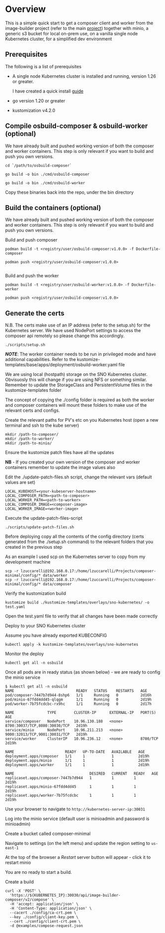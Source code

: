 # Overview

This is a simple quick start to get a composer client and worker from the image-builder project (refer to the main [project](https://github.com/osbuild/osbuild-composer))
together with minio, a generic s3 bucket for local on-prem use, on a vanilla single node Kubernetes cluster, for a simplified dev environment


## Prerequisites

The following is a list of prerequisites 

- A single node Kubernetes cluster is installed and running, version 1.26 or greater.

  I have created a quick install [guide](https://docs.google.com/document/d/1ymRJ-gc7sdAedhWYN3jg2rVlf2StA4bIvq11TTQ-_fA/edit)
- go version 1.20 or greater
- kustomization v4.2.0


## Compile osbuild-composer & osbuild-worker (optional)

We have already built and pushed working version of both the composer and worker containers. 
This step is only relevant if you want to build and push you own versions.

```
cd `/path/to/osbuild-composer`

go build -o bin ./cmd/osbuild-composer

go build -o bin ./cmd/osbuild-worker
```

Copy these binaries back into the repo, under the bin directory

## Build the containers (optional)

We have already built and pushed working version of both the composer and worker containers. 
This step is only relevant if you want to build and push you own versions.

Build and push composer 

```
podman build -t <registry/user/osbuild-composer:v1.0.0> -f Dockerfile-composer

podman push <registry/user/osbuild-composer:v1.0.0>
 
```
Build and push the worker

```
podman build -t <registry/user/osbuild-worker:v1.0.0> -f Dockerfile-worker

podman push <registry/user/osbuild-composer:v1.0.0>
```


## Generate the certs

N.B. The certs make use of an IP address (refer to the setup.sh) for the Kubernetes server. 
We have used NodePort settings to access the composer api remotely so please change this accordingly.

```
./scripts/setup.sh
```


**_NOTE_**: The worker container needs to be run in privileged mode and have additional
capabilities. Refer to the kustomize-templates/base/apps/deployment/osbuild-worker.yaml file

We are using local (hostpath) storage on the SNO Kubernetes cluster. 
Obvisuosly this will change if you are using NFS or something similar. 
Remember to update the StorageClass and PersistentVolume files in the kustomize-templates folder

The concept of copying the ./config folder is required as both the worker and composer containers 
will mount these folders to make use of the relevant certs and configs.

Create the relevant paths for PV's etc on you Kubernetes host (open a new terminal and ssh to the kube server) 

```
mkdir /path-to-composer/
mkdir /path-to-worker/
mkdir /path-to-minio/

```
Ensure the kustomize patch files have all the updates

**NB** - If you created your own version of the composer and worker containers remember to update the image values also

Edit the ./update-patch-files.sh script, change the relevant vars (default values are set) 

```
LOCAL_KUBEHOST=<your-kubeserver-hostname>
LOCAL_COMPOSER_PATH=<path-to-composer>
LOCAL_WORKER_PATH=<path-to-worker>
LOCAL_COMPOSER_IMAGE=<composer-image>
LOCAL_WORKER_IMAGE=<worker-image>

```

Execute the update-patch-files-script

```
./scripts/update-patch-files.sh
```

Before deploying copy all the contents of the config directory (certs generated from the ./setup.sh command)
to the relevant folders that you created in the previous step

As an example I used scp on the Kubernetes server to copy from my development machine
```
scp -r lzuccarelli@192.168.0.17:/home/lzuccarelli/Projects/composer-minimal/config/* data/worker
scp -r lzuccarelli@192.168.0.17:/home/lzuccarelli/Projects/composer-minimal/config/* data/composer
```

Verify the kustomization build

```
kustomize build ./kustomize-templates/overlays/sno-kubernetes/ -o test.yaml

```

Open the test.yaml file to verify that all changes have been made correctly


Deploy to your SNO Kubernetes cluster

Assume you have already exported KUBECONFIG

```
kubectl apply -k kustomize-templates/overlays/sno-kubernetes
```

Monitor the deploy 

```
kubectl get all -n osbuild
```

Once all pods are in ready status (as shown below) - we are ready to config the minio service

```
$ kubectl get all -n osbuild
NAME                            READY   STATUS    RESTARTS   AGE
pod/composer-7447b7d944-8shp6   1/1     Running   0          2d16h
pod/minio-67fdd4dd45-qlqgm      1/1     Running   0          2d19h
pod/worker-7b75fcdcbc-rx9hc     1/1     Running   0          2d17h

NAME               TYPE        CLUSTER-IP      EXTERNAL-IP   PORT(S)                         AGE
service/composer   NodePort    10.96.130.188   <none>        8700:30037/TCP,8080:30030/TCP   2d19h
service/minio      NodePort    10.96.211.213   <none>        9000:32013/TCP,9001:30031/TCP   2d19h
service/worker     ClusterIP   10.96.236.12    <none>        8700/TCP                        2d19h

NAME                       READY   UP-TO-DATE   AVAILABLE   AGE
deployment.apps/composer   1/1     1            1           2d19h
deployment.apps/minio      1/1     1            1           2d19h
deployment.apps/worker     1/1     1            1           2d19h

NAME                                  DESIRED   CURRENT   READY   AGE
replicaset.apps/composer-7447b7d944   1         1         1       2d19h
replicaset.apps/minio-67fdd4dd45      1         1         1       2d19h
replicaset.apps/worker-7b75fcdcbc     1         1         1       2d19h

```

Use your browser to navigate to `http://kubernetes-server-ip:30031`

Log into the minio service (default user is minioadmin and password is minioadmin)

Create a bucket called composer-minimal

Navigate to settings (on the left menu) and update the region setting to `us-east-1`

At the top of the browser a *Restart* server button will appear - click it to restart minio

You are no ready to start a build.

Create a build  

```
curl -X 'POST' \
  'https://${KUBERNETES_IP}:30030/api/image-builder-composer/v2/compose' \
  -H 'accept: application/json' \
  -H 'Content-Type: application/json' \
  --cacert ./config/ca-crt.pem \
  --key ./config/client-key.pem \
  --cert ./config/client-crt.pem \
  -d @examples/compose-request.json
```
